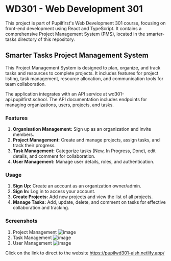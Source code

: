 # WD301 - Web Development 301
This project is part of Pupilfirst's Web Development 301 course, focusing on front-end development using React and TypeScript.
It contains a comprehensive Project Management System (PMS), located in the smarter-tasks directory of this repository.

## Smarter Tasks Project Management System
This Project Management System is designed to plan, organize, and track tasks and resources to complete projects. It includes features for project listing, task management, resource allocation, and communication tools for team collaboration.

The application integrates with an API service at wd301-api.pupilfirst.school. The API documentation includes endpoints for managing organizations, users, projects, and tasks.

### Features
  1. **Organisation Management:** Sign up as an organization and invite members.
  2. **Project Management:** Create and manage projects, assign tasks, and track their progress.
  3. **Task Management:** Categorize tasks (New, In Progress, Done), edit details, and comment for collaboration.
  4. **User Management:** Manage user details, roles, and authentication.

### Usage
  1. **Sign Up:** Create an account as an organization owner/admin.
  2. **Sign In:** Log in to access your account.
  3. **Create Projects:** Add new projects and view the list of all projects.
  4. **Manage Tasks:** Add, update, delete, and comment on tasks for effective collaboration and tracking.

### Screenshots
1. Project Management
![image](https://github.com/Aishwariyaa-Anand/wd301/assets/124241367/f225d0de-5828-47db-b167-9985b0da570e)
2. Task Management
![image](https://github.com/Aishwariyaa-Anand/wd301/assets/124241367/4e8d3149-8617-4aa7-9b3a-880c6c30375a)
3. User Management
![image](https://github.com/Aishwariyaa-Anand/wd301/assets/124241367/2b8054f6-70b3-4895-b641-26e214445350)

Click on the link to direct to the website
https://pupilwd301-aish.netlify.app/
